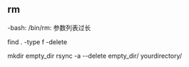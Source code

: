 ## rm

-bash: /bin/rm: 参数列表过长

find . -type f -delete


mkdir empty_dir
rsync -a --delete empty_dir/    yourdirectory/
